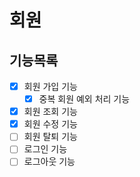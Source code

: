 # 회원

## 기능목록
- [x] 회원 가입 기능
  - [x] 중복 회원 예외 처리 기능
- [x] 회원 조회 기능
- [x] 회원 수정 기능
- [ ] 회원 탈퇴 기능
- [ ] 로그인 기능
- [ ] 로그아웃 기능